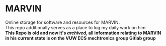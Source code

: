 # MARVIN
Online storage for software and resources for MARVIN.   
This repo additionally serves as a place to log my daily work on him  
**This Repo is old and now it's *archived*, all information relating to MARVIN in his current state is on the VUW ECS mechtronics group Gitlab group**
